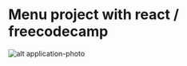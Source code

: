 # Menu project with react / freecodecamp


![alt  application-photo](https://i.imgur.com/e2RUTfe.png)


